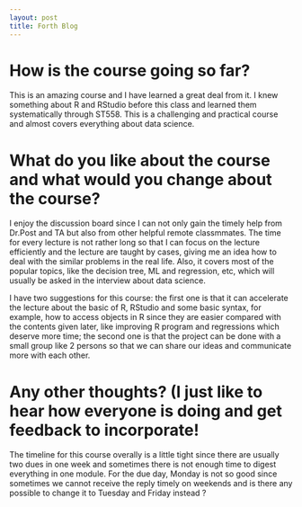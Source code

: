 ```yaml
---
layout: post
title: Forth Blog
---
```


# How is the course going so far?  

This is an amazing course and I have learned a great deal from it. I knew something about R and RStudio before this class and learned them 
systematically through ST558. This is a challenging and practical course and almost covers everything about data science.

# What do you like about the course and what would you change about the course?

I enjoy the discussion board since I can not only gain the timely help from Dr.Post and TA but also from other helpful remote classmmates. 
The time for every lecture is not rather long so that I can focus on the lecture efficiently and the lecture are taught by cases, giving 
me an idea how to deal with the similar problems in the real life. Also, it covers most of the popular topics, like the decision tree, ML
and regression, etc, which will usually be asked in the interview about data science.

I have two suggestions for this course: the first one is that it can accelerate the lecture about the basic of R, RStudio and some basic syntax, for example,
how to access objects in R since they are easier compared with the contents given later, like improving R program and regressions which deserve
more time; the second one is that the project can be done with a small group like 2 persons so that we can share our ideas and communicate 
more with each other.

# Any other thoughts?  (I just like to hear how everyone is doing and get feedback to incorporate!

The timeline for this course overally is a little tight since there are usually two dues in one week and sometimes there is not enough 
time to digest everything in one module. For the due day, Monday is not so good since sometimes we cannot receive the reply timely on
weekends and is there any possible to change it to Tuesday and Friday instead ?

